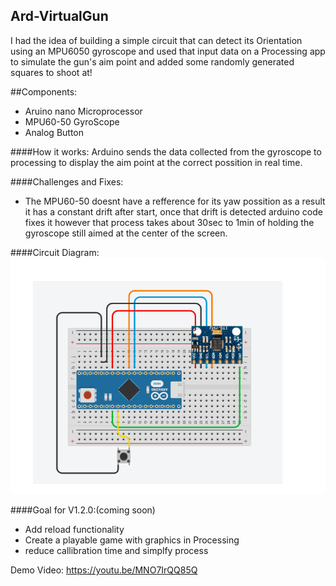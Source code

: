 ## Ard-VirtualGun
I had the idea of building a simple circuit that can detect its Orientation using an MPU6050 gyroscope and used that input data on a Processing app to simulate the gun's aim point and added some randomly generated squares to shoot at!

##Components:
- Aruino nano Microprocessor
- MPU60-50 GyroScope
- Analog Button

####How it works:
Arduino sends the data collected from the gyroscope to processing to display the aim point at the correct possition in real time.

####Challenges and Fixes:
- The MPU60-50 doesnt have a refference for its yaw possition as a result it has a constant drift after start, once that drift is detected arduino code fixes it however that process takes about 30sec to 1min of holding the gyroscope still aimed at the center of the screen.

####Circuit Diagram:
![Circuit Diagram](https://github.com/karimjawhar5/Ard-VirtualGun/blob/main/Circuit%20Diagram.png?raw=true)

####Goal for V1.2.0:(coming soon)
- Add reload functionality
- Create a playable game with graphics in Processing
- reduce callibration time and simplfy process


Demo Video: https://youtu.be/MNO7IrQQ85Q
